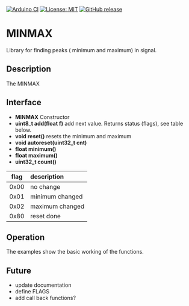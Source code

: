 
[![Arduino CI](https://github.com/RobTillaart/MINMAX/workflows/Arduino%20CI/badge.svg)](https://github.com/marketplace/actions/arduino_ci)
[![License: MIT](https://img.shields.io/badge/license-MIT-green.svg)](https://github.com/RobTillaart/MINMAX/blob/master/LICENSE)
[![GitHub release](https://img.shields.io/github/release/RobTillaart/MINMAX.svg?maxAge=3600)](https://github.com/RobTillaart/MINMAX/releases)

# MINMAX

Library for finding peaks ( minimum and maximum) in signal.

## Description

The MINMAX 


## Interface

- **MINMAX** Constructor
- **uint8_t add(float f)** add next value. Returns status (flags), see table below.
- **void reset()** resets the minimum and maximum 
- **void autoreset(uint32_t cnt)**
- **float minimum()**
- **float maximum()**
- **uint32_t count()**


| flag | description     |
|:----:|:----------------|
| 0x00 | no change       |
| 0x01 | minimum changed |
| 0x02 | maximum changed |
| 0x80 | reset done      |


## Operation

The examples show the basic working of the functions.


## Future

- update documentation
- define FLAGS
- add call back functions?

